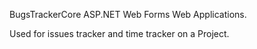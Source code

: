
BugsTrackerCore ASP.NET Web Forms Web Applications.

Used for issues tracker and time tracker on a Project.
